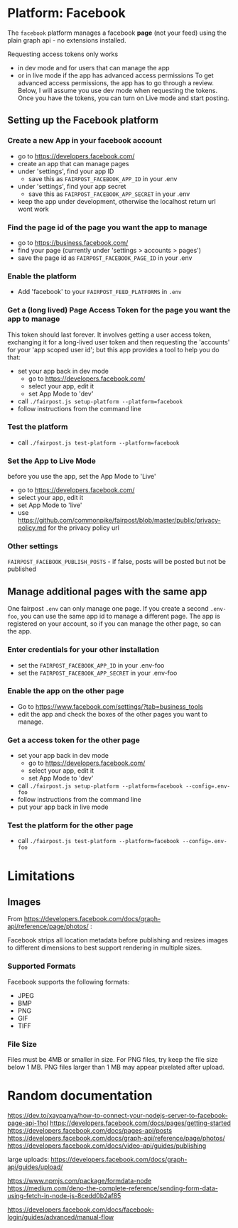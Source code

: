 # Platform: Facebook

The `facebook` platform manages a facebook **page** (not your feed)
using the plain graph api - no extensions installed.

Requesting access tokens only works 
 - in dev mode and for users that can manage the app
 - or in live mode if the app has advanced access permissions
To get advanced access permissions, the app has to go
through a review. Below, I will assume you use dev
mode when requesting the tokens. Once you have the 
tokens, you can turn on Live mode and start posting.

## Setting up the Facebook platform


### Create a new App in your facebook account
 - go to https://developers.facebook.com/
 - create an app that can manage pages 
 - under 'settings', find your app ID 
   - save this as `FAIRPOST_FACEBOOK_APP_ID` in your .env
 - under 'settings', find your app secret
   - save this as `FAIRPOST_FACEBOOK_APP_SECRET` in your .env
 - keep the app under development, otherwise the localhost return url wont work

### Find the page id of the page you want the app to manage
  - go to https://business.facebook.com/
  - find your page (currently under 'settings > accounts > pages')
  - save the page id as `FAIRPOST_FACEBOOK_PAGE_ID` in your .env

### Enable the platform
 - Add 'facebook' to your `FAIRPOST_FEED_PLATFORMS` in `.env`


### Get a (long lived) Page Access Token for the page you want the app to manage

This token should last forever. It involves getting a user access token,
exchanging it for  a long-lived user token and 
then requesting the 'accounts' for your 'app scoped user id'; 
but this app provides a tool to help you do that: 

- set your app back in dev mode 
  - go to https://developers.facebook.com/
  - select your app, edit it 
  - set App Mode to 'dev'
- call `./fairpost.js setup-platform --platform=facebook`
- follow instructions from the command line

### Test the platform
 - call `./fairpost.js test-platform --platform=facebook`

### Set the App to Live Mode
before you use the app, set the App Mode to 'Live'
  - go to https://developers.facebook.com/
  - select your app, edit it 
  - set App Mode to 'live'
  - use https://github.com/commonpike/fairpost/blob/master/public/privacy-policy.md for the privacy policy url

### Other settings 

`FAIRPOST_FACEBOOK_PUBLISH_POSTS` - if false, posts will be posted but not be published

## Manage additional pages with the same app

One fairpost `.env` can only manage one page. If you create a second `.env-foo`, you can use the same app id to manage a different page. The app is registered on your account, so if you can manage the other page, so can the app. 

### Enter credentials for your other installation

- set the `FAIRPOST_FACEBOOK_APP_ID` in your .env-foo
- set the `FAIRPOST_FACEBOOK_APP_SECRET` in your .env-foo

### Enable the app on the other page 

- Go to https://www.facebook.com/settings/?tab=business_tools
- edit the app and check the boxes of the other pages you want to manage.

### Get a access token for the other page

- set your app back in dev mode 
  - go to https://developers.facebook.com/
  - select your app, edit it 
  - set App Mode to 'dev'
- call `./fairpost.js setup-platform --platform=facebook --config=.env-foo`
- follow instructions from the command line
- put your app back in live mode 

### Test the platform for the other page
 - call `./fairpost.js test-platform --platform=facebook --config=.env-foo`

# Limitations 

## Images 

From https://developers.facebook.com/docs/graph-api/reference/page/photos/ :

Facebook strips all location metadata before publishing and resizes images to different dimensions to best support rendering in multiple sizes.


### Supported Formats
Facebook supports the following formats:
 - JPEG
 - BMP
 - PNG
 - GIF
 - TIFF

### File Size

Files must be 4MB or smaller in size.
For PNG files, try keep the file size below 1 MB. PNG files larger than 1 MB may appear pixelated after upload.

# Random documentation

https://dev.to/xaypanya/how-to-connect-your-nodejs-server-to-facebook-page-api-1hol
https://developers.facebook.com/docs/pages/getting-started
https://developers.facebook.com/docs/pages-api/posts
https://developers.facebook.com/docs/graph-api/reference/page/photos/
https://developers.facebook.com/docs/video-api/guides/publishing

large uploads:
https://developers.facebook.com/docs/graph-api/guides/upload/

https://www.npmjs.com/package/formdata-node
https://medium.com/deno-the-complete-reference/sending-form-data-using-fetch-in-node-js-8cedd0b2af85

https://developers.facebook.com/docs/facebook-login/guides/advanced/manual-flow